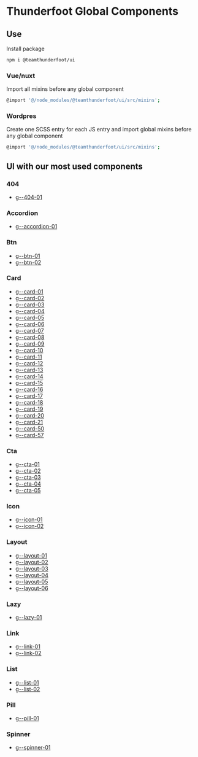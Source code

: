 # Thunderfoot Global Components

## Use
Install package
```sh
npm i @teamthunderfoot/ui
```

### Vue/nuxt
Import all mixins before any global component
```sh
@import '@/node_modules/@teamthunderfoot/ui/src/mixins';
```

### Wordpres
Create one SCSS entry for each JS entry and import global mixins before any global component
```sh
@import '@/node_modules/@teamthunderfoot/ui/src/mixins';
```

## UI with our most used components

### 404

- [g--404-01](https://github.com/team-thunderfoot/ui/blob/main/src/ui/404/404-01/readme.md)

### Accordion

- [g--accordion-01](https://github.com/team-thunderfoot/ui/blob/main/src/ui/accordion/accordion-01/readme.md)

### Btn

- [g--btn-01](https://github.com/team-thunderfoot/ui/blob/main/src/ui/btn/btn-01/readme.md)
- [g--btn-02](https://github.com/team-thunderfoot/ui/blob/main/src/ui/btn/btn-02/readme.md)

### Card

- [g--card-01](https://github.com/team-thunderfoot/ui/blob/main/src/ui/card/card-01/readme.md)
- [g--card-02](https://github.com/team-thunderfoot/ui/blob/main/src/ui/card/card-02/readme.md)
- [g--card-03](https://github.com/team-thunderfoot/ui/blob/main/src/ui/card/card-03/readme.md)
- [g--card-04](https://github.com/team-thunderfoot/ui/blob/main/src/ui/card/card-04/readme.md)
- [g--card-05](https://github.com/team-thunderfoot/ui/blob/main/src/ui/card/card-05/readme.md)
- [g--card-06](https://github.com/team-thunderfoot/ui/blob/main/src/ui/card/card-06/readme.md)
- [g--card-07](https://github.com/team-thunderfoot/ui/blob/main/src/ui/card/card-07/readme.md)
- [g--card-08](https://github.com/team-thunderfoot/ui/blob/main/src/ui/card/card-08/readme.md)
- [g--card-09](https://github.com/team-thunderfoot/ui/blob/main/src/ui/card/card-09/readme.md)
- [g--card-10](https://github.com/team-thunderfoot/ui/blob/main/src/ui/card/card-10/readme.md)
- [g--card-11](https://github.com/team-thunderfoot/ui/blob/main/src/ui/card/card-11/readme.md)
- [g--card-12](https://github.com/team-thunderfoot/ui/blob/main/src/ui/card/card-12/readme.md)
- [g--card-13](https://github.com/team-thunderfoot/ui/blob/main/src/ui/card/card-13/readme.md)
- [g--card-14](https://github.com/team-thunderfoot/ui/blob/main/src/ui/card/card-14/readme.md)
- [g--card-15](https://github.com/team-thunderfoot/ui/blob/main/src/ui/card/card-15/readme.md)
- [g--card-16](https://github.com/team-thunderfoot/ui/blob/main/src/ui/card/card-16/readme.md)
- [g--card-17](https://github.com/team-thunderfoot/ui/blob/main/src/ui/card/card-17/readme.md)
- [g--card-18](https://github.com/team-thunderfoot/ui/blob/main/src/ui/card/card-18/readme.md)
- [g--card-19](https://github.com/team-thunderfoot/ui/blob/main/src/ui/card/card-19/readme.md)
- [g--card-20](https://github.com/team-thunderfoot/ui/blob/main/src/ui/card/card-20/readme.md)
- [g--card-21](https://github.com/team-thunderfoot/ui/blob/main/src/ui/card/card-21/readme.md)
- [g--card-50](https://github.com/team-thunderfoot/ui/blob/main/src/ui/card/card-50/readme.md)
- [g--card-57](https://github.com/team-thunderfoot/ui/blob/main/src/ui/card/card-57/readme.md)

### Cta

- [g--cta-01](https://github.com/team-thunderfoot/ui/blob/main/src/ui/cta/cta-01/readme.md)
- [g--cta-02](https://github.com/team-thunderfoot/ui/blob/main/src/ui/cta/cta-02/readme.md)
- [g--cta-03](https://github.com/team-thunderfoot/ui/blob/main/src/ui/cta/cta-03/readme.md)
- [g--cta-04](https://github.com/team-thunderfoot/ui/blob/main/src/ui/cta/cta-04/readme.md)
- [g--cta-05](https://github.com/team-thunderfoot/ui/blob/main/src/ui/cta/cta-05/readme.md)

### Icon

- [g--icon-01](https://github.com/team-thunderfoot/ui/blob/main/src/ui/icon/icon-01/readme.md)
- [g--icon-02](https://github.com/team-thunderfoot/ui/blob/main/src/ui/icon/icon-02/readme.md)

### Layout

- [g--layout-01](https://github.com/team-thunderfoot/ui/tree/main/src/ui/layout/layout-01/readme.md)
- [g--layout-02](https://github.com/team-thunderfoot/ui/tree/main/src/ui/layout/layout-02/readme.md)
- [g--layout-03](https://github.com/team-thunderfoot/ui/tree/main/src/ui/layout/layout-03/readme.md)
- [g--layout-04](https://github.com/team-thunderfoot/ui/tree/main/src/ui/layout/layout-04/readme.md)
- [g--layout-05](https://github.com/team-thunderfoot/ui/tree/main/src/ui/layout/layout-05/readme.md)
- [g--layout-06](https://github.com/team-thunderfoot/ui/tree/main/src/ui/layout/layout-06/readme.md)

### Lazy

- [g--lazy-01](https://github.com/team-thunderfoot/ui/tree/main/src/ui/lazy/lazy-01/readme.md)

### Link

- [g--link-01](https://github.com/team-thunderfoot/ui/blob/main/src/ui/link/link-01/readme.md)
- [g--link-02](https://github.com/team-thunderfoot/ui/blob/main/src/ui/link/link-02/readme.md)

### List

- [g--list-01](https://github.com/team-thunderfoot/ui/blob/main/src/ui/list/g--list-01/readme.md)
- [g--list-02](https://github.com/team-thunderfoot/ui/blob/main/src/ui/list/g--list-02/readme.md)

### Pill

- [g--pill-01](https://github.com/team-thunderfoot/ui/blob/main/src/ui/pill/pill-01/readme.md)

### Spinner

- [g--spinner-01](https://github.com/team-thunderfoot/ui/blob/main/src/ui/spinner/spinner-01/readme.md)